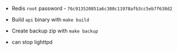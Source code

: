 * Redis `root` password - `76c913520851a6c380c11978afb3cc5eb7f638d2`
* Build `api` binary with `make build`
* Create backup zip with `make backup`

* can stop lighttpd
